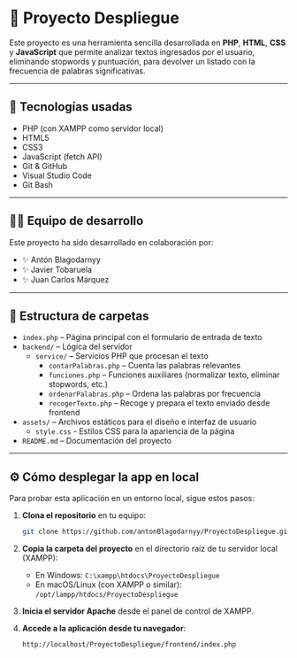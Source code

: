 # 🧠 Proyecto Despliegue

Este proyecto es una herramienta sencilla desarrollada en **PHP**, **HTML**, **CSS** y **JavaScript** que permite analizar textos ingresados por el usuario, eliminando stopwords y puntuación, para devolver un listado con la frecuencia de palabras significativas.

---

## 🚀 Tecnologías usadas

- PHP (con XAMPP como servidor local)
- HTML5
- CSS3
- JavaScript (fetch API)
- Git & GitHub
- Visual Studio Code
- Git Bash

---

## 👨‍💻 Equipo de desarrollo

Este proyecto ha sido desarrollado en colaboración por:

- ✨ Antón Blagodarnyy
- ✨ Javier Tobaruela
- ✨ Juan Carlos Márquez

---

## 📁 Estructura de carpetas

- `index.php` – Página principal con el formulario de entrada de texto
- `backend/` – Lógica del servidor
  - `service/` – Servicios PHP que procesan el texto
    - `contarPalabras.php` – Cuenta las palabras relevantes
    - `funciones.php` – Funciones auxiliares (normalizar texto, eliminar stopwords, etc.)
    - `ordenarPalabras.php` – Ordena las palabras por frecuencia
    - `recogerTexto.php` – Recoge y prepara el texto enviado desde frontend
- `assets/` – Archivos estáticos para el diseño e interfaz de usuario
   - `style.css` - Estilos CSS para la apariencia de la página
- `README.md` – Documentación del proyecto

---

## ⚙️ Cómo desplegar la app en local

Para probar esta aplicación en un entorno local, sigue estos pasos:

1. **Clona el repositorio** en tu equipo:
   ```bash
   git clone https://github.com/antonBlagodarnyy/ProyectoDespliegue.git
   
   ```

2. **Copia la carpeta del proyecto** en el directorio raíz de tu servidor local (XAMPP):
   - En Windows: `C:\xampp\htdocs\ProyectoDespliegue`
   - En macOS/Linux (con XAMPP o similar): `/opt/lampp/htdocs/ProyectoDespliegue`

3. **Inicia el servidor Apache** desde el panel de control de XAMPP.

4. **Accede a la aplicación desde tu navegador**:
   ```
   http://localhost/ProyectoDespliegue/frontend/index.php

   ```


